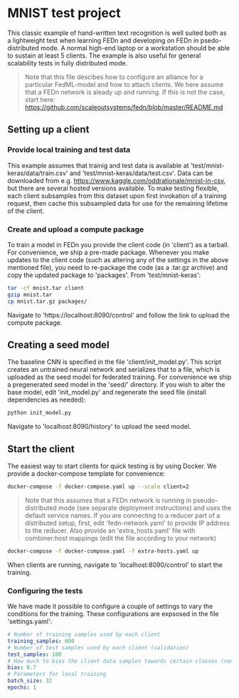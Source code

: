 # MNIST test project
This classic example of hand-written text recognition is well suited both as a lightweight test when learning FEDn and developing on FEDn in psedo-distributed mode. A normal high-end laptop or a workstation should be able to sustain at least 5 clients. The example is also useful for general scalability tests in fully distributed mode. 

> Note that this file descibes how to configure an alliance for a particular FedML-model and how to attach clients. We here assume that a FEDn network is aleady up and running. If this is not the case, start here: https://github.com/scaleoutsystems/fedn/blob/master/README.md

## Setting up a client

### Provide local training and test data
This example assumes that trainig and test data is available at 'test/mnist-keras/data/train.csv' and 'test/mnist-keras/data/test.csv'. Data can be downloaded from e.g. https://www.kaggle.com/oddrationale/mnist-in-csv, but there are several hosted versions available. To make testing flexible, each client subsamples from this dataset upon first invokation of a training request, then cache this subsampled data for use for the remaining lifetime of the client. 

### Create and upload a compute package
To train a model in FEDn you provide the client code (in 'client') as a tarball. For convenience, we ship a pre-made package. Whenever you make updates to the client code (such as altering any of the settings in the above mentioned file), you need to re-package the code (as a .tar.gz archive) and copy the updated package to 'packages'. From 'test/mnist-keras':

```bash
tar -cf mnist.tar client
gzip mnist.tar
cp mnist.tar.gz packages/
```

Navigate to 'https://localhost:8090/control' and follow the link to upload the compute package. 
 
## Creating a seed model
The baseline CNN is specified in the file 'client/init_model.py'. This script creates an untrained neural network and serializes that to a file, which is uploaded as the seed model for federated training. For convenience we ship a pregenerated seed model in the 'seed/' directory. If you wish to alter the base model, edit 'init_model.py' and regenerate the seed file (install dependencies as needed):

```bash
python init_model.py 
```

Navigate to 'localhost:8090/history' to upload the seed model. 

## Start the client
The easiest way to start clients for quick testing is by using Docker. We provide a docker-compose template for convenience:

```bash
docker-compose -f docker-compose.yaml up --scale client=2 
```

> Note that this assumes that a FEDn network is running in pseudo-distributed mode (see separate deployment instructions) and uses the default service names. If you are connecting to a reducer part of a distributed setup, first, edit 'fedn-network.yaml' to provide IP address to the reducer. Also provide an 'extra_hosts.yaml' file with combiner:host mappings (edit the file according to your network)

```bash
docker-compose -f docker-compose.yaml -f extra-hosts.yaml up 
```

When clients are running, navigate to 'localhost:8090/control' to start the training. 

### Configuring the tests
We have made it possible to configure a couple of settings to vary the conditions for the training. These configurations are expsosed in the file 'settings.yaml': 

```yaml 
# Number of training samples used by each client
training_samples: 600
# Number of test samples used by each client (validation)
test_samples: 100
# How much to bias the client data samples towards certain classes (non-IID data partitions)
bias: 0.7
# Parameters for local training
batch_size: 32
epochs: 1
```
